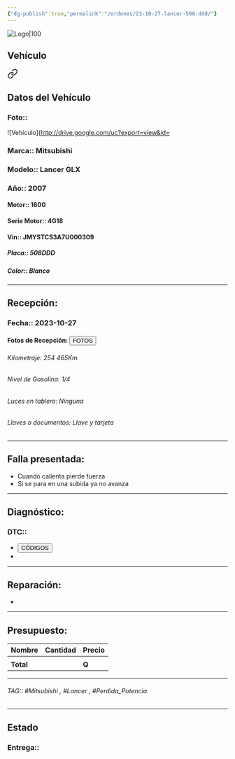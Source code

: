 ```yaml
---
{"dg-publish":true,"permalink":"/ordenes/23-10-27-lancer-508-ddd/"}
---
```


![Logo|100](http://drive.google.com/uc?export=view&id=137fl3TIZ0-PU8b-Pt0bsjclwHub_u78G)

## Vehículo

<div class="transclusion internal-embed is-loaded"><a class="markdown-embed-link" href="/vehiculos/mitsubishi/lancer-508-ddd/#datos-del-vehiculo" aria-label="Open link"><svg xmlns="http://www.w3.org/2000/svg" width="24" height="24" viewBox="0 0 24 24" fill="none" stroke="currentColor" stroke-width="2" stroke-linecap="round" stroke-linejoin="round" class="svg-icon lucide-link"><path d="M10 13a5 5 0 0 0 7.54.54l3-3a5 5 0 0 0-7.07-7.07l-1.72 1.71"></path><path d="M14 11a5 5 0 0 0-7.54-.54l-3 3a5 5 0 0 0 7.07 7.07l1.71-1.71"></path></svg></a><div class="markdown-embed">



## Datos del Vehículo 
### Foto:: 
![Vehículo](http://drive.google.com/uc?export=view&id=

### Marca:: Mitsubishi 
### Modelo:: Lancer GLX
### Año:: 2007
#### Motor:: 1600
#### Serie Motor:: 4G18
#### Vin:: JMYSTCS3A7U000309
##### Placa:: 508DDD
##### Color:: Blanco 
---


</div></div>


## Recepción:
### Fecha:: 2023-10-27
#### Fotos de Recepción: <a href="http"><button class="btn success">FOTOS</button></a>

###### Kilometraje: 254 465Km
###### Nivel de Gasolina: 1/4
###### Luces en tablero: Ninguna
###### Llaves o documentos: Llave y tarjeta 

---

## Falla presentada:
- Cuando calienta pierde fuerza 
- Si se para en una subida ya no avanza 


---

## Diagnóstico:
### DTC:: 

- <a href="https://usait.x431.com/Home/Report/reportDetail/diagnose_record_id/a917caa0geAEKw54AEtZKwoGoG/report_type/D/l/es/timezone/-6"><button class="btn success">CÓDIGOS</button></a>
- 

---
## Reparación:
- 

---

## Presupuesto:

| Nombre | Cantidad | Precio |
| ------ | -------- | ------ |
|        |          |        |
| **Total**       |        |    **Q**    |

---

###### TAG:: #Mitsubishi , #Lancer , #Perdida_Potencia 

---

## Estado

### Entrega:: 